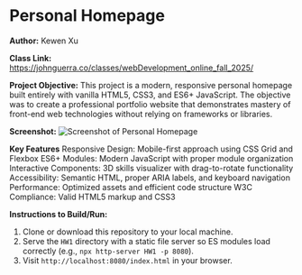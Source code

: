 # Personal Homepage

**Author:** Kewen Xu

**Class Link:** https://johnguerra.co/classes/webDevelopment_online_fall_2025/

**Project Objective:**
This project is a modern, responsive personal homepage built entirely with vanilla HTML5, CSS3, and ES6+ JavaScript.
The objective was to create a professional portfolio website that demonstrates mastery of front-end web technologies without relying on frameworks or libraries.

**Screenshot:**
![Screenshot of Personal Homepage](assets/screenshot.png)

**Key Features**
Responsive Design: Mobile-first approach using CSS Grid and Flexbox
ES6+ Modules: Modern JavaScript with proper module organization
Interactive Components: 3D skills visualizer with drag-to-rotate functionality
Accessibility: Semantic HTML, proper ARIA labels, and keyboard navigation
Performance: Optimized assets and efficient code structure
W3C Compliance: Valid HTML5 markup and CSS3

**Instructions to Build/Run:**
1. Clone or download this repository to your local machine.
2. Serve the `HW1` directory with a static file server so ES modules load correctly (e.g., `npx http-server HW1 -p 8080`).
3. Visit `http://localhost:8080/index.html` in your browser.
